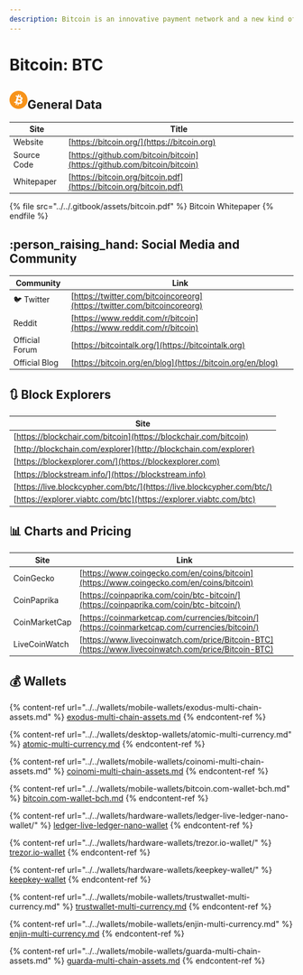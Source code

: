 ```yaml
---
description: Bitcoin is an innovative payment network and a new kind of money.
---
```


# Bitcoin: BTC

##  ![](../../.gitbook/assets/btc.png)General Data

| Site        | Title                                                                    |
| ----------- | ------------------------------------------------------------------------ |
| Website     | [https://bitcoin.org/](https://bitcoin.org)                              |
| Source Code | [https://github.com/bitcoin/bitcoin](https://github.com/bitcoin/bitcoin) |
| Whitepaper  | [https://bitcoin.org/bitcoin.pdf](https://bitcoin.org/bitcoin.pdf)       |

{% file src="../../.gitbook/assets/bitcoin.pdf" %}
Bitcoin Whitepaper
{% endfile %}

## :person_raising_hand: Social Media and Community

| Community      | Link                                                                     |
| -------------- | ------------------------------------------------------------------------ |
| :bird: Twitter | [https://twitter.com/bitcoincoreorg](https://twitter.com/bitcoincoreorg) |
| Reddit         | [https://www.reddit.com/r/bitcoin](https://www.reddit.com/r/bitcoin)     |
| Official Forum | [https://bitcointalk.org/](https://bitcointalk.org)                      |
| Official Blog  | [https://bitcoin.org/en/blog](https://bitcoin.org/en/blog)               |

## :arrows_clockwise: Block Explorers

| Site                                                                   |
| ---------------------------------------------------------------------- |
| [https://blockchair.com/bitcoin](https://blockchair.com/bitcoin)       |
| [http://blockchain.com/explorer](http://blockchain.com/explorer)       |
| [https://blockexplorer.com/](https://blockexplorer.com)                |
| [https://blockstream.info/](https://blockstream.info)                  |
| [https://live.blockcypher.com/btc/](https://live.blockcypher.com/btc/) |
| [https://explorer.viabtc.com/btc](https://explorer.viabtc.com/btc)     |

## :bar_chart: Charts and Pricing

| Site          | Link                                                                                               |
| ------------- | -------------------------------------------------------------------------------------------------- |
| CoinGecko     | [https://www.coingecko.com/en/coins/bitcoin](https://www.coingecko.com/en/coins/bitcoin)           |
| CoinPaprika   | [https://coinpaprika.com/coin/btc-bitcoin/](https://coinpaprika.com/coin/btc-bitcoin/)             |
| CoinMarketCap | [https://coinmarketcap.com/currencies/bitcoin/](https://coinmarketcap.com/currencies/bitcoin/)     |
| LiveCoinWatch | [https://www.livecoinwatch.com/price/Bitcoin-BTC](https://www.livecoinwatch.com/price/Bitcoin-BTC) |

## :moneybag: Wallets

{% content-ref url="../../wallets/mobile-wallets/exodus-multi-chain-assets.md" %}
[exodus-multi-chain-assets.md](../../wallets/mobile-wallets/exodus-multi-chain-assets.md)
{% endcontent-ref %}

{% content-ref url="../../wallets/desktop-wallets/atomic-multi-currency.md" %}
[atomic-multi-currency.md](../../wallets/desktop-wallets/atomic-multi-currency.md)
{% endcontent-ref %}

{% content-ref url="../../wallets/mobile-wallets/coinomi-multi-chain-assets.md" %}
[coinomi-multi-chain-assets.md](../../wallets/mobile-wallets/coinomi-multi-chain-assets.md)
{% endcontent-ref %}

{% content-ref url="../../wallets/mobile-wallets/bitcoin.com-wallet-bch.md" %}
[bitcoin.com-wallet-bch.md](../../wallets/mobile-wallets/bitcoin.com-wallet-bch.md)
{% endcontent-ref %}

{% content-ref url="../../wallets/hardware-wallets/ledger-live-ledger-nano-wallet/" %}
[ledger-live-ledger-nano-wallet](../../wallets/hardware-wallets/ledger-live-ledger-nano-wallet/)
{% endcontent-ref %}

{% content-ref url="../../wallets/hardware-wallets/trezor.io-wallet/" %}
[trezor.io-wallet](../../wallets/hardware-wallets/trezor.io-wallet/)
{% endcontent-ref %}

{% content-ref url="../../wallets/hardware-wallets/keepkey-wallet/" %}
[keepkey-wallet](../../wallets/hardware-wallets/keepkey-wallet/)
{% endcontent-ref %}

{% content-ref url="../../wallets/mobile-wallets/trustwallet-multi-currency.md" %}
[trustwallet-multi-currency.md](../../wallets/mobile-wallets/trustwallet-multi-currency.md)
{% endcontent-ref %}

{% content-ref url="../../wallets/mobile-wallets/enjin-multi-currency.md" %}
[enjin-multi-currency.md](../../wallets/mobile-wallets/enjin-multi-currency.md)
{% endcontent-ref %}

{% content-ref url="../../wallets/mobile-wallets/guarda-multi-chain-assets.md" %}
[guarda-multi-chain-assets.md](../../wallets/mobile-wallets/guarda-multi-chain-assets.md)
{% endcontent-ref %}
